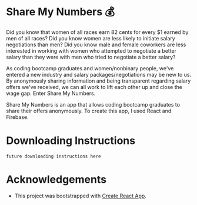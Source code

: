 # Share My Numbers :moneybag:

Did you know that women of all races earn 82 cents for every $1 earned by men of all races? Did you know women are less likely to initiate salary negotiations than men? Did you know male and female coworkers are less interested in working with women who attempted to negotiate a better salary than they were with men who tried to negotiate a better salary?

As coding bootcamp graduates and women/nonbinary people, we've entered a new industry and salary packages/negotiations may be new to us. By anonymously sharing information and being transparent regarding salary offers we've received, we can all work to lift each other up and close the wage gap. Enter Share My Numbers.

Share My Numbers is an app that allows coding bootcamp graduates to share their offers anonymously. To create this app, I used React and Firebase.

# Downloading Instructions

```
future downloading instructions here
```

# Acknowledgements

- This project was bootstrapped with [Create React App](https://github.com/facebook/create-react-app).
